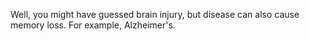 Well, you might have guessed brain injury, but disease can also cause memory
loss. For example, Alzheimer's.
